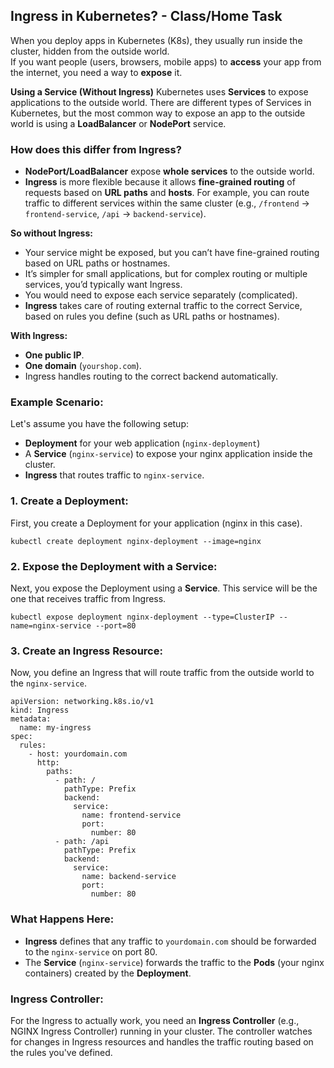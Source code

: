 ## ****Ingress** in Kubernetes?** - Class/Home Task

When you deploy apps in Kubernetes (K8s), they usually run inside the cluster, hidden from the outside world.  
If you want people (users, browsers, mobile apps) to **access** your app from the internet, you need a way to **expose** it.

**Using a Service (Without Ingress)**
Kubernetes uses **Services** to expose applications to the outside world. There are different types of Services in Kubernetes, but the most common way to expose an app to the outside world is using a **LoadBalancer** or **NodePort** service.

### **How does this differ from Ingress?**

-   **NodePort/LoadBalancer** expose **whole services** to the outside world.
-   **Ingress** is more flexible because it allows **fine-grained routing** of requests based on **URL paths** and **hosts**. For example, you can route traffic to different services within the same cluster (e.g., `/frontend` -> `frontend-service`, `/api` -> `backend-service`).
    

**So without Ingress:**
-   Your service might be exposed, but you can’t have fine-grained routing based on URL paths or hostnames.
-   It’s simpler for small applications, but for complex routing or multiple services, you’d typically want Ingress.
-   You would need to expose each service separately (complicated).
- **Ingress** takes care of routing external traffic to the correct Service, based on rules you define (such as URL paths or hostnames).
    
**With Ingress:**
-   **One public IP**.
-   **One domain** (`yourshop.com`).
-   Ingress handles routing to the correct backend automatically.

### Example Scenario:
Let's assume you have the following setup:
-   **Deployment** for your web application (`nginx-deployment`)
-   A **Service** (`nginx-service`) to expose your nginx application inside the cluster.
-   **Ingress** that routes traffic to `nginx-service`.
    
### 1. **Create a Deployment**:
First, you create a Deployment for your application (nginx in this case).

    kubectl create deployment nginx-deployment --image=nginx

### 2. **Expose the Deployment with a Service**:
Next, you expose the Deployment using a **Service**. This service will be the one that receives traffic from Ingress.

    kubectl expose deployment nginx-deployment --type=ClusterIP --name=nginx-service --port=80

### 3. **Create an Ingress Resource**:
Now, you define an Ingress that will route traffic from the outside world to the `nginx-service`.

    apiVersion: networking.k8s.io/v1
    kind: Ingress
    metadata:
      name: my-ingress
    spec:
      rules:
        - host: yourdomain.com
          http:
            paths:
              - path: /
                pathType: Prefix
                backend:
                  service:
                    name: frontend-service
                    port:
                      number: 80
              - path: /api
                pathType: Prefix
                backend:
                  service:
                    name: backend-service
                    port:
                      number: 80



### What Happens Here:
-   **Ingress** defines that any traffic to `yourdomain.com` should be forwarded to the `nginx-service` on port 80.
-   The **Service** (`nginx-service`) forwards the traffic to the **Pods** (your nginx containers) created by the **Deployment**.
    

### **Ingress Controller**:
For the Ingress to actually work, you need an **Ingress Controller** (e.g., NGINX Ingress Controller) running in your cluster. The controller watches for changes in Ingress resources and handles the traffic routing based on the rules you've defined.
